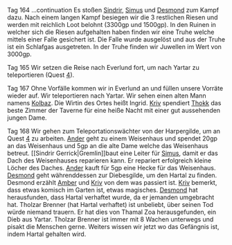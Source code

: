 Tag 164
...continuation
Es stoßen [Sindrir](Sindrir%20Gerrick.md), [Simus](Simus.md) und [Desmond](Desmond.md) zum Kampf dazu. Nach einem langen Kampf besiegen wir die 3 restlichen Riesen und werden mit reichlich Loot belohnt (3300gp und 1500gp). In den Ruinen in welcher sich die Riesen aufgehalten haben finden wir eine Truhe welche mittels einer Falle gesichert ist. Die Falle wurde ausgelöst und aus der Truhe ist ein Schlafgas ausgetreten. In der Truhe finden wir Juwellen im Wert von 3000gp.

Tag 165
Wir setzen die Reise nach Everlund fort, um nach Yartar zu teleportieren (Quest [4](Quest%204.md)).

Tag 167
Ohne Vorfälle kommen wir in Everlund an und füllen unsere Vorräte wieder auf. Wir teleportieren nach Yartar. Wir sehen einen alten Mann namens [Kolbaz](NPCs#Kolbaz). Die Wirtin des Ortes heißt Ingrid. [Kriv](Kriv.md) spendiert [Thokk](Thokk.md) das beste Zimmer der Taverne für eine heiße Nacht mit einer gut aussehenden jungen Dame.

Tag 168
Wir gehen zum Teleportationswächter von der Harpergilde, um an Quest [4](Quest%204.md) zu arbeiten. [Ander](Ander%20Thorngage.md) geht zu einem Weisenhaus und spendet 20gp an das Weisenhaus und 5gp an die alte Dame welche das Weisenhaus betreut. [[Sindrir Gerrick|Gremlin]]baut eine Leiter für [Simus](Simus.md), damit er das Dach des Weisenhauses reparieren kann. Er repariert erfolgreich kleine Löcher des Daches. [Ander](Ander%20Thorngage.md) kauft für 5gp eine Hecke für das Weisenhaus. [Desmond](Desmond.md) geht währenddessen zur Diebesgilde, um den Hartal zu finden. Desmond erzählt [Amber](Amber%20Ironfist.md) und [Kriv](Kriv.md) von dem was passiert ist. [Kriv](Kriv.md) bemerkt, dass etwas komisch im Garten ist, etwas magisches. [Desmond](Desmond.md) hat herausfunden, dass Hartal verhaftet wurde, da er jemanden umgebracht hat. Tholzar Brenner (hat Hartal verhaftet) ist unbeliebt, über seinen Tod würde niemand trauern. Er hat dies von Thamal Zoa herausgefunden, ein Dieb aus Yartar. Tholzar Brenner ist immer mit 8 Wachen unterwegs und pisakt die Menschen gerne. Weiters wissen wir jetzt wo das Gefängnis ist, indem Hartal gehalten wird.